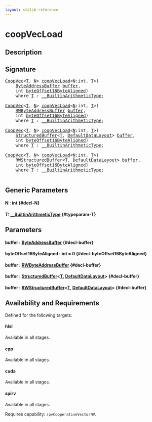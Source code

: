 ```yaml
---
layout: stdlib-reference
---
```


# coopVecLoad

## Description





## Signature 

<pre>
<a href="/stdlib-reference/types/coopvec-04/index" class="code_type">CoopVec</a>&lt;<a href="/stdlib-reference/global-decls/coopvecload-47#typeparam-T" class="code_type">T</a>, <a href="/stdlib-reference/global-decls/coopvecload-47#decl-N" class="code_var">N</a>&gt; <a href="/stdlib-reference/global-decls/coopvecload-47">coopVecLoad</a>&lt;<a href="/stdlib-reference/global-decls/coopvecload-47#decl-N" class="code_var">N</a>:<span class="code_keyword">int</span>, <a href="/stdlib-reference/global-decls/coopvecload-47#typeparam-T" class="code_type">T</a>&gt;(
    <a href="/stdlib-reference/types/byteaddressbuffer-04b/index" class="code_type">ByteAddressBuffer</a> <a href="/stdlib-reference/global-decls/coopvecload-47#decl-buffer" class="code_param">buffer</a>,
    <span class="code_keyword">int</span> <a href="/stdlib-reference/global-decls/coopvecload-47#decl-byteOffset16ByteAligned" class="code_param">byteOffset16ByteAligned</a>)
    <span class='code_keyword'>where</span> <a href="/stdlib-reference/global-decls/coopvecload-47#typeparam-T" class="code_type">T</a> : <a href="/stdlib-reference/interfaces/0_builtinarithmetictype-029j/index" class="code_type">__BuiltinArithmeticType</a>;

<a href="/stdlib-reference/types/coopvec-04/index" class="code_type">CoopVec</a>&lt;<a href="/stdlib-reference/global-decls/coopvecload-47#typeparam-T" class="code_type">T</a>, <a href="/stdlib-reference/global-decls/coopvecload-47#decl-N" class="code_var">N</a>&gt; <a href="/stdlib-reference/global-decls/coopvecload-47">coopVecLoad</a>&lt;<a href="/stdlib-reference/global-decls/coopvecload-47#decl-N" class="code_var">N</a>:<span class="code_keyword">int</span>, <a href="/stdlib-reference/global-decls/coopvecload-47#typeparam-T" class="code_type">T</a>&gt;(
    <a href="/stdlib-reference/types/rwbyteaddressbuffer-0126d/index" class="code_type">RWByteAddressBuffer</a> <a href="/stdlib-reference/global-decls/coopvecload-47#decl-buffer" class="code_param">buffer</a>,
    <span class="code_keyword">int</span> <a href="/stdlib-reference/global-decls/coopvecload-47#decl-byteOffset16ByteAligned" class="code_param">byteOffset16ByteAligned</a>)
    <span class='code_keyword'>where</span> <a href="/stdlib-reference/global-decls/coopvecload-47#typeparam-T" class="code_type">T</a> : <a href="/stdlib-reference/interfaces/0_builtinarithmetictype-029j/index" class="code_type">__BuiltinArithmeticType</a>;

<a href="/stdlib-reference/types/coopvec-04/index" class="code_type">CoopVec</a>&lt;<a href="/stdlib-reference/global-decls/coopvecload-47#typeparam-T" class="code_type">T</a>, <a href="/stdlib-reference/global-decls/coopvecload-47#decl-N" class="code_var">N</a>&gt; <a href="/stdlib-reference/global-decls/coopvecload-47">coopVecLoad</a>&lt;<a href="/stdlib-reference/global-decls/coopvecload-47#decl-N" class="code_var">N</a>:<span class="code_keyword">int</span>, <a href="/stdlib-reference/global-decls/coopvecload-47#typeparam-T" class="code_type">T</a>&gt;(
    <a href="/stdlib-reference/types/structuredbuffer-0a/index" class="code_type">StructuredBuffer</a>&lt;<a href="/stdlib-reference/global-decls/coopvecload-47#typeparam-T" class="code_type">T</a>, <a href="/stdlib-reference/types/defaultdatalayout-07b/index" class="code_type">DefaultDataLayout</a>&gt; <a href="/stdlib-reference/global-decls/coopvecload-47#decl-buffer" class="code_param">buffer</a>,
    <span class="code_keyword">int</span> <a href="/stdlib-reference/global-decls/coopvecload-47#decl-byteOffset16ByteAligned" class="code_param">byteOffset16ByteAligned</a>)
    <span class='code_keyword'>where</span> <a href="/stdlib-reference/global-decls/coopvecload-47#typeparam-T" class="code_type">T</a> : <a href="/stdlib-reference/interfaces/0_builtinarithmetictype-029j/index" class="code_type">__BuiltinArithmeticType</a>;

<a href="/stdlib-reference/types/coopvec-04/index" class="code_type">CoopVec</a>&lt;<a href="/stdlib-reference/global-decls/coopvecload-47#typeparam-T" class="code_type">T</a>, <a href="/stdlib-reference/global-decls/coopvecload-47#decl-N" class="code_var">N</a>&gt; <a href="/stdlib-reference/global-decls/coopvecload-47">coopVecLoad</a>&lt;<a href="/stdlib-reference/global-decls/coopvecload-47#decl-N" class="code_var">N</a>:<span class="code_keyword">int</span>, <a href="/stdlib-reference/global-decls/coopvecload-47#typeparam-T" class="code_type">T</a>&gt;(
    <a href="/stdlib-reference/types/rwstructuredbuffer-012c/index" class="code_type">RWStructuredBuffer</a>&lt;<a href="/stdlib-reference/global-decls/coopvecload-47#typeparam-T" class="code_type">T</a>, <a href="/stdlib-reference/types/defaultdatalayout-07b/index" class="code_type">DefaultDataLayout</a>&gt; <a href="/stdlib-reference/global-decls/coopvecload-47#decl-buffer" class="code_param">buffer</a>,
    <span class="code_keyword">int</span> <a href="/stdlib-reference/global-decls/coopvecload-47#decl-byteOffset16ByteAligned" class="code_param">byteOffset16ByteAligned</a>)
    <span class='code_keyword'>where</span> <a href="/stdlib-reference/global-decls/coopvecload-47#typeparam-T" class="code_type">T</a> : <a href="/stdlib-reference/interfaces/0_builtinarithmetictype-029j/index" class="code_type">__BuiltinArithmeticType</a>;

</pre>

## Generic Parameters

#### N  : int {#decl-N}
#### T: [\_\_BuiltinArithmeticType](/stdlib-reference/interfaces/0_builtinarithmetictype-029j/index) {#typeparam-T}

## Parameters

#### buffer  : [ByteAddressBuffer](/stdlib-reference/types/byteaddressbuffer-04b/index) {#decl-buffer}
#### byteOffset16ByteAligned  : int = 0 {#decl-byteOffset16ByteAligned}
#### buffer  : [RWByteAddressBuffer](/stdlib-reference/types/rwbyteaddressbuffer-0126d/index) {#decl-buffer}
#### buffer  : [StructuredBuffer](/stdlib-reference/types/structuredbuffer-0a/index)\<[T](/stdlib-reference/types/structuredbuffer-0a/index#typeparam-T), [DefaultDataLayout](/stdlib-reference/types/defaultdatalayout-07b/index)\> {#decl-buffer}
#### buffer  : [RWStructuredBuffer](/stdlib-reference/types/rwstructuredbuffer-012c/index)\<[T](/stdlib-reference/types/rwstructuredbuffer-012c/index#typeparam-T), [DefaultDataLayout](/stdlib-reference/types/defaultdatalayout-07b/index)\> {#decl-buffer}

## Availability and Requirements

Defined for the following targets:

#### hlsl
Available in all stages.

#### cpp
Available in all stages.

#### cuda
Available in all stages.

#### spirv
Available in all stages.

Requires capability: `spvCooperativeVectorNV`.



